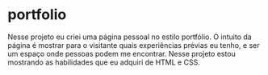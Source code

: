 # portfolio

Nesse projeto eu criei uma página pessoal no estilo portfólio. O intuito da página é mostrar para o visitante quais experiências prévias eu tenho, e ser um espaço onde pessoas podem me encontrar. Nesse projeto estou mostrando as habilidades que eu adquiri de HTML e CSS.

